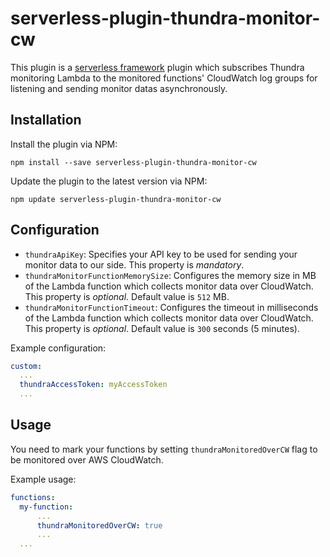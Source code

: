 # serverless-plugin-thundra-monitor-cw

This plugin is a [serverless framework](https://serverless.com/) plugin which subscribes Thundra monitoring Lambda to the monitored functions' CloudWatch log groups for listening and sending monitor datas asynchronously. 

## Installation

Install the plugin via NPM: 
```
npm install --save serverless-plugin-thundra-monitor-cw
```

Update the plugin to the latest version via NPM: 
```
npm update serverless-plugin-thundra-monitor-cw
```

## Configuration

- `thundraApiKey`: Specifies your API key to be used for sending your monitor data to our side. This property is *mandatory*.
- `thundraMonitorFunctionMemorySize`: Configures the memory size in MB of the Lambda function which collects monitor data over CloudWatch. This property is *optional*. Default value is `512` MB.
- `thundraMonitorFunctionTimeout`: Configures the timeout in milliseconds of the Lambda function which collects monitor data over CloudWatch. This property is *optional*. Default value is `300` seconds (5 minutes).

Example configuration:
```yml
custom:
  ...
  thundraAccessToken: myAccessToken
  ...
```

## Usage

You need to mark your functions by setting `thundraMonitoredOverCW` flag to be monitored over AWS CloudWatch.

Example usage:
```yml
functions:
  my-function:
      ...
      thundraMonitoredOverCW: true
      ...
  ...    
```
